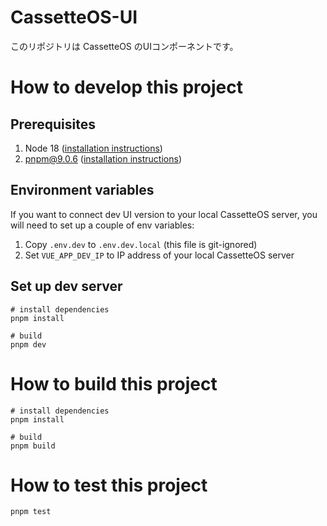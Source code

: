 # CassetteOS-UI
このリポジトリは CassetteOS のUIコンポーネントです。  

# How to develop this project

## Prerequisites
1. Node 18 ([installation instructions](https://github.com/nvm-sh/nvm?tab=readme-ov-file#usage))
2. pnpm@9.0.6 ([installation instructions](https://pnpm.io/installation))

## Environment variables
If you want to connect dev UI version to your local CassetteOS server, you will need to set up a couple of env variables:
1. Copy `.env.dev` to `.env.dev.local` (this file is git-ignored)
2. Set `VUE_APP_DEV_IP` to IP address of your local CassetteOS server

## Set up dev server
```shell
# install dependencies
pnpm install

# build
pnpm dev 
```

# How to build this project

```shell
# install dependencies
pnpm install

# build
pnpm build 
```

# How to test this project

```shell
pnpm test
```
